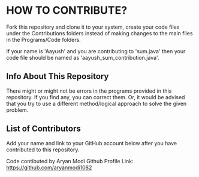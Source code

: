 # HOW TO CONTRIBUTE?

Fork this repository and clone it to your system, create your code files under the Contributions folders instead of making changes to the main files in the Programs/Code folders.

If your name is 'Aayush' and you are contributing to 'sum.java' then your code file should be named as 'aayush_sum_contribution.java'.

## Info About This Repository

There might or might not be errors in the programs provided in this repository. If you find any, you can correct them. Or, it would be advised that you try to use a different method/logical approach to solve the given problem.

## List of Contributors

Add your name and link to your GitHub account below after you have contributed to this repository.

Code contibuted by Aryan Modi
Github Profile Link: https://github.com/aryanmodi1082
